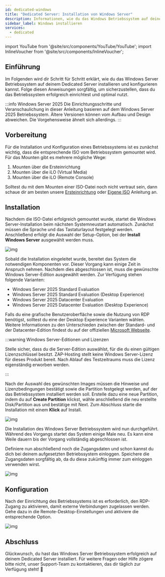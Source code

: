 ```yaml
---
id: dedicated-windows
title: "Dedicated Server: Installation von Windows Server"
description: Informationen, wie du das Windows Betriebssystem auf deinem Dedicated Server von ZAP-Hosting installieren kannst - ZAP-Hosting.com Dokumentation
sidebar_label: Windows installieren
services:
  - dedicated
---
```


import YouTube from '@site/src/components/YouTube/YouTube';
import InlineVoucher from '@site/src/components/InlineVoucher';


## Einführung

Im Folgenden wird dir Schritt für Schritt erklärt, wie du das Windows Server Betriebssystem auf deinem Dedicated Server installieren und konfigurieren kannst. Folge diesen Anweisungen sorgfältig, um sicherzustellen, dass du das Betriebssystem erfolgreich einrichtest und optimal nutzt.

:::info Windows Server 2025
Die Einrichtungsschritte und Veranschaulichung in dieser Anleitung basieren auf dem Windows Server 2025 Betriebssystem. Ältere Versionen können vom Aufbau und Design abweichen. Die Vorgehensweise ähnelt sich allerdings. 
:::

<InlineVoucher />

## Vorbereitung

Für die Installation und Konfiguration eines Betriebssystems ist es zunächst wichtig, dass die entsprechende ISO vom Betriebssystem gemountet wird. Für das Mounten gibt es mehrere mögliche Wege: 

1. Mounten über die Ersteinrichtung
2. Mounten über die iLO (Virtual Media)
3. Mounten über die iLO (Remote Console)

Solltest du mit dem Mounten einer ISO-Datei noch nicht vertraut sein, dann schaue dir am besten unsere [Ersteinrichtung](dedicated-setup.md) oder [Eigene ISO](dedicated-iso.md) Anleitung an.



## Installation
Nachdem die ISO-Datei erfolgreich gemountet wurde, startet die Windows Server-Installation beim nächsten Systemneustart automatisch. Zunächst müssen die Sprache und das Tastaturlayout festgelegt werden. Anschließend erfolgt die Auswahl der Setup-Option, bei der **Install Windows Server** ausgewählt werden muss.

![img](https://screensaver01.zap-hosting.com/index.php/s/FoMo9mDaCzBjSMB/download)

Sobald die Installation eingeleitet wurde, bereitet das System die notwendigen Komponenten vor. Dieser Vorgang kann einige Zeit in Anspruch nehmen. Nachdem dies abgeschlossen ist, muss die gewünschte Windows Server-Edition ausgewählt werden. Zur Verfügung stehen folgende Varianten:

- Windows Server 2025 Standard Evaluation
- Windows Server 2025 Standard Evaluation (Desktop Experience)
- Windows Server 2025 Datacenter Evaluation
- Windows Server 2025 Datacenter Evaluation (Desktop Experience)

Falls du eine grafische Benutzeroberfläche sowie die Nutzung von RDP benötigst, solltest du eine der Desktop Experience Varianten wählen. Weitere Informationen zu den Unterschieden zwischen der Standard- und der Datacenter-Edition findest du auf der offiziellen [Microsoft Webseite](https://learn.microsoft.com/de-de/windows-server/get-started/editions-comparison?pivots=windows-server-2025).

:::warning Windows Server-Editionen und Lizenzen

Stelle sicher, dass du die Server-Edition auswählst, für die du einen gültigen Lizenzschlüssel besitzt. ZAP-Hosting stellt keine Windows Server-Lizenz für dieses Produkt bereit. Nach Ablauf des Testzeitraums muss die Lizenz eigenständig erworben werden.

:::

Nach der Auswahl des gewünschten Images müssen die Hinweise und Lizenzbedingungen bestätigt sowie die Partition festgelegt werden, auf der das Betriebssystem installiert werden soll. Erstelle dazu eine neue Partition, indem du auf **Create Partition** klickst, wähle anschließend die neu erstellte Disk/Partition aus und bestätige mit Next. Zum Abschluss starte die Installation mit einem **Klick** auf Install.

![img](https://screensaver01.zap-hosting.com/index.php/s/BNHKJStwjJtabpf/download)

Die Installation des Windows Server Betriebssystem wird nun durchgeführt. Während des Vorgangs startet das System einige Male neu. Es kann eine Weile dauern bis der Vorgang vollständig abgeschlossen ist. 

Definiere nun abschließend noch die Zugangsdaten und schon kannst du dich bei deinem aufgesetzten Betriebssystem einloggen. Speichere die Zugangsdaten sorgfältig ab, da du diese zukünftig immer zum einloggen verwenden wirst. 

![img](https://screensaver01.zap-hosting.com/index.php/s/onGybP8Fd7iNJXK/download)



## Konfiguration

Nach der Einrichtung des Betriebssystems ist es erforderlich, den RDP-Zugang zu aktivieren, damit externe Verbindungen zugelassen werden. Gehe dazu in die Remote-Desktop-Einstellungen und aktiviere die entsprechende Option.

![img](https://screensaver01.zap-hosting.com/index.php/s/CYiAxJCi6nWipWS/download)


## Abschluss
Glückwunsch, du hast das Windows Server Betriebssystem erfolgreich  auf deinem Dedicated Server installiert. Für weitere Fragen oder Hilfe zögere bitte nicht, unser Support-Team zu kontaktieren, das dir täglich zur Verfügung steht! 🙂